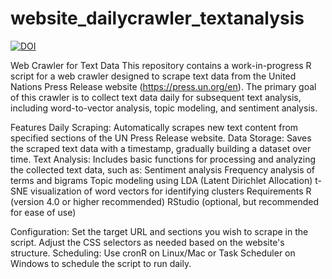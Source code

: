 # website_dailycrawler_textanalysis

<a href="https://zenodo.org/doi/10.5281/zenodo.10750063"><img src="https://zenodo.org/badge/766044589.svg" alt="DOI"></a>

Web Crawler for Text Data
This repository contains a work-in-progress R script for a web crawler designed to scrape text data from the United Nations Press Release website (https://press.un.org/en). The primary goal of this crawler is to collect text data daily for subsequent text analysis, including word-to-vector analysis, topic modeling, and sentiment analysis.

Features
Daily Scraping: Automatically scrapes new text content from specified sections of the UN Press Release website.
Data Storage: Saves the scraped text data with a timestamp, gradually building a dataset over time.
Text Analysis: Includes basic functions for processing and analyzing the collected text data, such as:
Sentiment analysis
Frequency analysis of terms and bigrams
Topic modeling using LDA (Latent Dirichlet Allocation)
t-SNE visualization of word vectors for identifying clusters
Requirements
R (version 4.0 or higher recommended)
RStudio (optional, but recommended for ease of use)

Configuration: Set the target URL and sections you wish to scrape in the script. Adjust the CSS selectors as needed based on the website's structure.
Scheduling: Use cronR on Linux/Mac or Task Scheduler on Windows to schedule the script to run daily.
